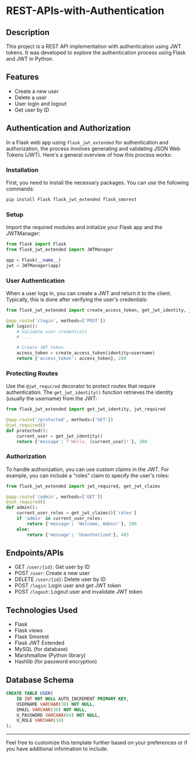 # REST-APIs-with-Authentication

## Description

This project is a REST API implementation with authentication using JWT tokens. It was developed to explore the authentication process using Flask and JWT in Python.

## Features

- Create a new user
- Delete a user
- User login and logout
- Get user by ID

## Authentication and Authorization

In a Flask web app using `flask_jwt_extended` for authentication and authorization, the process involves generating and validating JSON Web Tokens (JWT). Here's a general overview of how this process works:

### Installation

First, you need to install the necessary packages. You can use the following commands:

```bash
pip install Flask flask_jwt_extended flask_smorest
```

### Setup

Import the required modules and initialize your Flask app and the JWTManager:

```python
from flask import Flask
from flask_jwt_extended import JWTManager

app = Flask(__name__)
jwt = JWTManager(app)
```

### User Authentication

When a user logs in, you can create a JWT and return it to the client. Typically, this is done after verifying the user's credentials:

```python
from flask_jwt_extended import create_access_token, get_jwt_identity, jwt_required

@app.route('/login', methods=['POST'])
def login():
    # Validate user credentials
    # ...

    # Create JWT token
    access_token = create_access_token(identity=username)
    return {'access_token': access_token}, 200
```

### Protecting Routes

Use the `@jwt_required` decorator to protect routes that require authentication. The `get_jwt_identity()` function retrieves the identity (usually the username) from the JWT:

```python
from flask_jwt_extended import get_jwt_identity, jwt_required

@app.route('/protected', methods=['GET'])
@jwt_required()
def protected():
    current_user = get_jwt_identity()
    return {'message': f'Hello, {current_user}!'}, 200
```

### Authorization

To handle authorization, you can use custom claims in the JWT. For example, you can include a "roles" claim to specify the user's roles:

```python
from flask_jwt_extended import jwt_required, get_jwt_claims

@app.route('/admin', methods=['GET'])
@jwt_required()
def admin():
    current_user_roles = get_jwt_claims()['roles']
    if 'admin' in current_user_roles:
        return {'message': 'Welcome, Admin!'}, 200
    else:
        return {'message': 'Unauthorized'}, 403
```

## Endpoints/APIs

- GET `/user/{id}`: Get user by ID
- POST `/user`: Create a new user
- DELETE `/user/{id}`: Delete user by ID
- POST `/login`: Login user and get JWT token
- POST `/logout`: Logout user and invalidate JWT token

## Technologies Used

- Flask
- Flask views
- Flask Smorest
- Flask JWT Extended
- MySQL (for database)
- Marshmallow (Python library)
- Hashlib (for password encryption)

## Database Schema

```sql
CREATE TABLE USER(
    ID INT NOT NULL AUTO_INCREMENT PRIMARY KEY,
    USERNAME VARCHAR(30) NOT NULL,
    EMAIL VARCHAR(30) NOT NULL,
    U_PASSWORD VARCHAR(64) NOT NULL,
    U_ROLE VARCHAR(10)
);
```

---

Feel free to customize this template further based on your preferences or if you have additional information to include.
